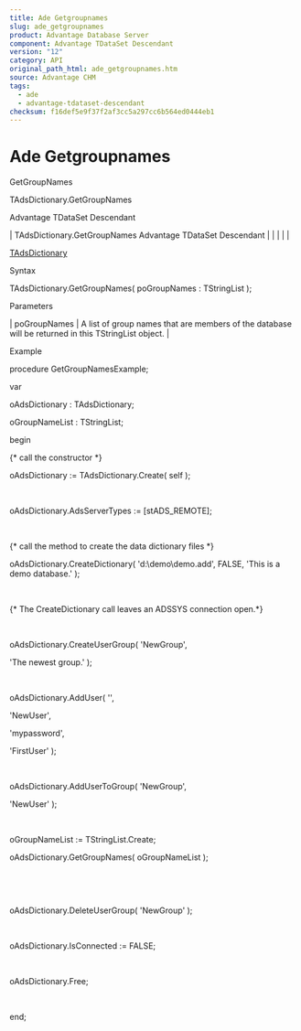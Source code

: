 ```yaml
---
title: Ade Getgroupnames
slug: ade_getgroupnames
product: Advantage Database Server
component: Advantage TDataSet Descendant
version: "12"
category: API
original_path_html: ade_getgroupnames.htm
source: Advantage CHM
tags:
  - ade
  - advantage-tdataset-descendant
checksum: f16def5e9f37f2af3cc5a297cc6b564ed0444eb1
---
```


# Ade Getgroupnames

GetGroupNames

TAdsDictionary.GetGroupNames

Advantage TDataSet Descendant

| TAdsDictionary.GetGroupNames  Advantage TDataSet Descendant |  |  |  |  |

[TAdsDictionary](ade_tadsdictionary.md)

Syntax

TAdsDictionary.GetGroupNames( poGroupNames : TStringList );

Parameters

| poGroupNames | A list of group names that are members of the database will be returned in this TStringList object. |

Example

procedure GetGroupNamesExample;

var

oAdsDictionary : TAdsDictionary;

oGroupNameList : TStringList;

begin

{\* call the constructor \*}

oAdsDictionary := TAdsDictionary.Create( self );

 

oAdsDictionary.AdsServerTypes := [stADS\_REMOTE];

 

{\* call the method to create the data dictionary files \*}

oAdsDictionary.CreateDictionary( 'd:\demo\demo.add', FALSE, 'This is a demo database.' );

 

{\* The CreateDictionary call leaves an ADSSYS connection open.\*}

 

oAdsDictionary.CreateUserGroup( 'NewGroup',

'The newest group.' );

 

oAdsDictionary.AddUser( '',

'NewUser',

'mypassword',

'FirstUser' );

 

oAdsDictionary.AddUserToGroup( 'NewGroup',

'NewUser' );

 

oGroupNameList := TStringList.Create;

oAdsDictionary.GetGroupNames( oGroupNameList );

 

 

oAdsDictionary.DeleteUserGroup( 'NewGroup' );

 

oAdsDictionary.IsConnected := FALSE;

 

oAdsDictionary.Free;

 

end;
